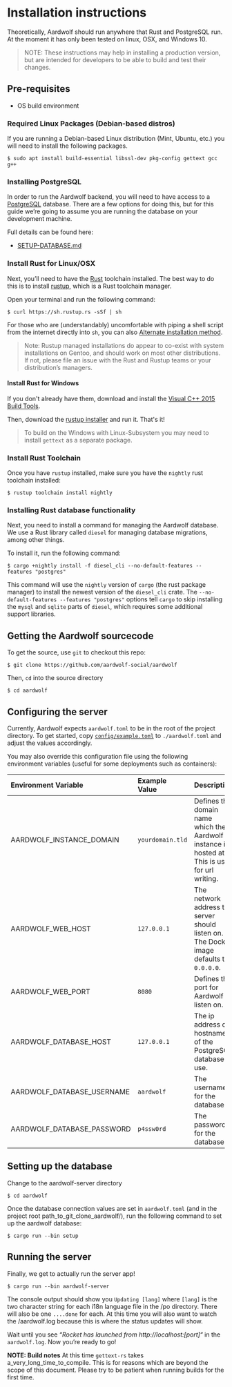 # Installation instructions

Theoretically, Aardwolf should run anywhere that Rust and PostgreSQL
run. At the moment it has only been tested on linux, OSX, and Windows 10.

> NOTE: These instructions may help in installing a production version, but are
intended for developers to be able to build and test their changes.

## Pre-requisites
- OS build environment

### Required Linux Packages (Debian-based distros)
If you are running a Debian-based Linux distribution (Mint, Ubuntu, etc.) you will need to install the following packages.

    $ sudo apt install build-essential libssl-dev pkg-config gettext gcc g++

### Installing PostgreSQL
In order to run the Aardwolf backend, you will need to have access to a
[PostgreSQL](https://www.postgresql.org/) database. There are a few options for doing this, but for
this guide we’re going to assume you are running the database on your
development machine.

Full details can be found here:
- [SETUP-DATABASE.md](/doc/SETUP-DATABASE.md)

### Install Rust for Linux/OSX

Next, you’ll need to have the [Rust](https://rust-lang.org/) toolchain
installed. The best way to do this is to install
[rustup](https://rustup.rs), which is a Rust toolchain manager.

Open your terminal and run the following command:

    $ curl https://sh.rustup.rs -sSf | sh

For those who are (understandably) uncomfortable with piping a shell
script from the internet directly into `sh`, you can also
[Alternate installation method](https://github.com/rust-lang-nursery/rustup.rs/#other-installation-methods).

> Note: Rustup managed installations do appear to co-exist with system
 installations on Gentoo, and should work on most other distributions.
 If not, please file an issue with the Rust and Rustup teams or your distribution’s
 managers.

#### Install Rust for Windows

If you don't already have them, download and install the [Visual C++ 2015 Build Tools](http://landinghub.visualstudio.com/visual-cpp-build-tools).

Then, download the [rustup installer](https://www.rust-lang.org/en-US/install.html) and run it. That's it!

> To build on the Windows with Linux-Subsystem you may need to install `gettext` as a separate package.

### Install Rust Toolchain

Once you have `rustup` installed, make sure you have the `nightly` rust
toolchain installed:

    $ rustup toolchain install nightly

### Installing Rust database functionality

Next, you need to install a command for managing the Aardwolf database.
We use a Rust library called `diesel` for managing database migrations,
among other things.

To install it, run the following command:

    $ cargo +nightly install -f diesel_cli --no-default-features --features "postgres"

This command will use the `nightly` version of `cargo` (the rust package
manager) to install the newest version of the `diesel_cli` crate. The
`--no-default-features --features "postgres"` options tell `cargo` to
skip installing the `mysql` and `sqlite` parts of `diesel`, which
requires some additional support libraries.

## Getting the Aardwolf sourcecode

To get the source, use `git` to checkout this repo:

    $ git clone https://github.com/aardwolf-social/aardwolf

Then, `cd` into the source directory

    $ cd aardwolf

## Configuring the server

Currently, Aardwolf expects `aardwolf.toml` to be in the root of the project
directory. To get started, copy
[`config/example.toml`](config/example.toml) to
`./aardwolf.toml` and adjust the values accordingly.

You may also override this configuration file using the following environment variables (useful for some deployments such as containers):

| Environment Variable       | Example Value    | Description |
| :------------------------- | :--------------- | :---------- |
| AARDWOLF_INSTANCE_DOMAIN   | `yourdomain.tld` | Defines the domain name which the Aardwolf instance is hosted at. This is used for url writing. |
| AARDWOLF_WEB_HOST          | `127.0.0.1`      | The network address the server should listen on. The Docker image defaults to `0.0.0.0`.
| AARDWOLF_WEB_PORT          | `8080`           | Defines the port for Aardwolf to listen on. |
| AARDWOLF_DATABASE_HOST     | `127.0.0.1`      | The ip address or hostname of the PostgreSQL database to use. |
| AARDWOLF_DATABASE_USERNAME | `aardwolf`       | The username for the database. |
| AARDWOLF_DATABASE_PASSWORD | `p4ssw0rd`       | The password for the database. |


## Setting up the database

Change to the aardwolf-server directory

    $ cd aardwolf

Once the database connection values are set in `aardwolf.toml` (and in the project root path_to_git_clone_aardwolf/), run the
following command to set up the aardwolf database:

    $ cargo run --bin setup

## Running the server

Finally, we get to actually run the server app!

    $ cargo run --bin aardwolf-server

The console output should show you `Updating [lang]` where `[lang]` is the two character string for each i18n language file in the /po directory. There will also be one `....done` for each.  At this time you will also want to watch the /aardwolf.log because this is where the status updates will show.

Wait until you see *“Rocket has launched from http://localhost:[port]“* in the `aardwolf.log`.
Now you’re ready to go!

__NOTE: Build notes__
At this time `gettext-rs` takes a_very_long_time_to_compile.  This is for reasons which are beyond the scope of this document.
Please try to be patient when running builds for the first time.
